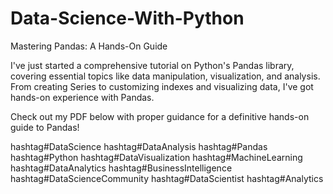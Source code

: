 # Data-Science-With-Python

Mastering Pandas: A Hands-On Guide

I've just started a comprehensive tutorial on Python's Pandas library, covering essential topics like data manipulation, visualization, and analysis. From creating Series to customizing indexes and visualizing data, I've got hands-on experience with Pandas.

Check out my PDF below with proper guidance for a definitive hands-on guide to Pandas!

hashtag#DataScience hashtag#DataAnalysis hashtag#Pandas hashtag#Python hashtag#DataVisualization hashtag#MachineLearning hashtag#DataAnalytics hashtag#BusinessIntelligence hashtag#DataScienceCommunity hashtag#DataScientist hashtag#Analytics
